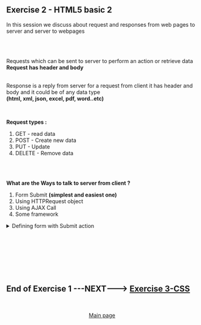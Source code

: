 ## Exercise 2 - HTML5 basic 2

In this session we discuss about request and responses from web pages to server and server to webpages

</br></br>

Requests which can be sent to server to perform an action or retrieve data **Request has header and body**
</br></br>

Response is a reply from server for a request from client it has header and body and it could be of any data type 
</br> **(html, xml, json, excel, pdf, word..etc)**

</br>

**Request types :**

1. GET - read data
2. POST - Create new data
3. PUT - Update
4. DELETE - Remove data

</br></br>

**What are the Ways to talk to server from client ?**

1. Form Submit **(simplest and easiest one)**
2. Using HTTPRequest object
3. Using AJAX Call
4. Some framework

<details>
<summary> Defining form with Submit action </summary>
</br>
</br>

```html

<html>
<head>
    <script>
    </script>
</head>
<body>
    <!-- Form with action definition-->
    <form method="get" action="https://www.gmail.com">

        <label>User Name</label>
        <input id="idUser" name="usr">

        <br><br>

        <label>Password</label>
        <input id="idPass" name="pass" type="password">

        <br><br>
        <!-- this SUBMIT button will take the values mentioend with type name for input fields-->
        <input type="submit"><br>
    </form>
</body>
</html>

```

</br></br>

testing it 

<img src="./files/ui5e_2-1.png" >
<img src="./files/ui5e_2-2.png" >
<img src="./files/ui5e_2-3.png" >

</br>
</br>
</details>

</br></br>
</br></br>
</br></br>

## End of Exercise 1 ---NEXT---> <a href="https://github.com/Octavius-Dante/Arthelais/tree/main/ex_3"> Exercise 3-CSS </a>
</br>
<p align="center"> <a href="https://github.com/Octavius-Dante/Arthelais/tree/main"> Main page </a> </p>


<!--

<details>
<summary> <b> ALL CODE CHANGES - TODAY SESSION </b> </summary>
</br>
</br>

</br>
</br>
<img src="./files/capmd12-96a.png" >
</br>
</br>
</details>

-->